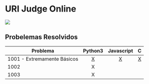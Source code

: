 # URI Judge Online

![](<https://www.urionlinejudge.com.br/judge/img/5.0/logo.130615.png?1568497375>)

## Probelemas Resolvidos

| Problema   |   Python3      |  Javascript | C |
|------------|:--------------:|:-----------:|:--:|
| 1001 - Extremamente Básicos|  [X](./python/1001.py) | [X](./javascript/1001.js)  | [X](./c/1001.c)|
| 1002 |  X |  | | 
| 1003 |  X |  |  |